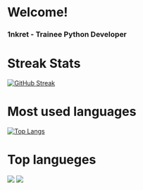 # Welcome! 

### 1nkret - Trainee Python Developer

# Streak Stats 
[![GitHub Streak](https://github-readme-streak-stats.herokuapp.com/?user=DenverCoder1)](https://git.io/streak-stats)

# Most used languages
[![Top Langs](https://github-readme-stats.vercel.app/api/top-langs/?username=anuraghazra&layout=compact)](https://github.com/anuraghazra/github-readme-stats)

# Top langueges 
![](https://github-profile-summary-cards.vercel.app/api/cards/repos-per-language?username=daniilshat&theme=solarized_dark)
![](https://github-profile-summary-cards.vercel.app/api/cards/most-commit-language?username=daniilshat&theme=solarized_dark)

